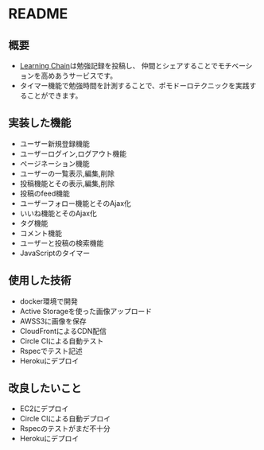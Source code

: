 # README

<h2>概要</h2>
<ul>
  <li><a href="https://learning-chain-v2.herokuapp.com/">Learning Chain</a>は勉強記録を投稿し、
  仲間とシェアすることでモチベーションを高めあうサービスです。</li>
  <li>タイマー機能で勉強時間を計測することで、ポモドーロテクニックを実践することができます。</li>
</ul>

<h2>実装した機能</h2>

<ul>
  <li>ユーザー新規登録機能</li>
  <li>ユーザーログイン,ログアウト機能</li>
  <li>ページネーション機能</li>
  <li>ユーザーの一覧表示,編集,削除 </li>
  <li>投稿機能とその表示,編集,削除</li>
  <li>投稿のfeed機能</li>
  <li>ユーザーフォロー機能とそのAjax化</li>
  <li>いいね機能とそのAjax化</li>
  <li>タグ機能</li>
  <li>コメント機能</li>
  <li>ユーザーと投稿の検索機能</li>
  <li>JavaScriptのタイマー</li>
</ul>

<h2>使用した技術</h2>

<ul>
  <li>docker環境で開発</li>
  <li>Active Storageを使った画像アップロード</li>
  <li>AWSS3に画像を保存</li>
  <li>CloudFrontによるCDN配信</li>
  <li>Circle CIによる自動テスト</li>
  <li>Rspecでテスト記述</li>
  <li>Herokuにデプロイ</li>
</ul>

<h2>改良したいこと</h2>

<ul>
  <li>EC2にデプロイ</li>
  <li>Circle CIによる自動デプロイ</li>
  <li>Rspecのテストがまだ不十分</li>
  <li>Herokuにデプロイ</li>
</ul>